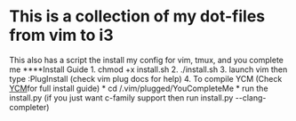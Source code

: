 # This is a collection of my dot-files from vim to i3
This also has a script the install my config for vim, tmux, and you complete me
    ****Install Guide
      1. chmod +x install.sh
      2. ./install.sh
      3. launch vim then type :PlugInstall (check vim plug docs for help)
      4. To compile YCM (Check [YCM](https://github.com/Valloric/YouCompleteMe#linux-64-bit)for full install guide)
          * cd /.vim/plugged/YouCompleteMe
          * run the install.py (if you just want c-family support then run install.py --clang-completer)
